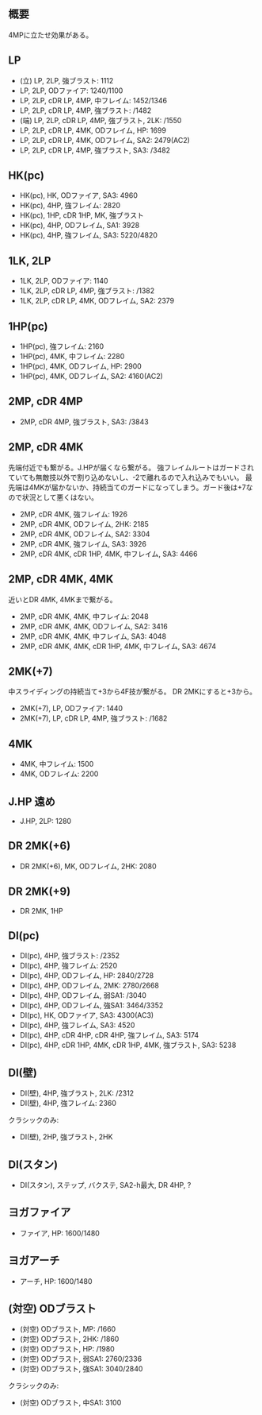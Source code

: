 ## 概要

4MPに立たせ効果がある。

## LP

- (立) LP, 2LP, 強ブラスト: 1112
- LP, 2LP, ODファイア: 1240/1100
- LP, 2LP, cDR LP, 4MP, 中フレイム: 1452/1346
- LP, 2LP, cDR LP, 4MP, 強ブラスト: /1482
- (端) LP, 2LP, cDR LP, 4MP, 強ブラスト, 2LK: /1550
- LP, 2LP, cDR LP, 4MK, ODフレイム, HP: 1699
- LP, 2LP, cDR LP, 4MK, ODフレイム, SA2: 2479(AC2)
- LP, 2LP, cDR LP, 4MP, 強ブラスト, SA3: /3482

## HK(pc)

- HK(pc), HK, ODファイア, SA3: 4960
- HK(pc), 4HP, 強フレイム: 2820
- HK(pc), 1HP, cDR 1HP, MK, 強ブラスト
- HK(pc), 4HP, ODフレイム, SA1: 3928
- HK(pc), 4HP, 強フレイム, SA3: 5220/4820

## 1LK, 2LP

- 1LK, 2LP, ODファイア: 1140
- 1LK, 2LP, cDR LP, 4MP, 強ブラスト: /1382
- 1LK, 2LP, cDR LP, 4MK, ODフレイム, SA2: 2379

## 1HP(pc)

- 1HP(pc), 強フレイム: 2160
- 1HP(pc), 4MK, 中フレイム: 2280
- 1HP(pc), 4MK, ODフレイム, HP: 2900
- 1HP(pc), 4MK, ODフレイム, SA2: 4160(AC2)

## 2MP, cDR 4MP

- 2MP, cDR 4MP, 強ブラスト, SA3: /3843

## 2MP, cDR 4MK

先端付近でも繋がる。J.HPが届くなら繋がる。
強フレイムルートはガードされていても無敵技以外で割り込めないし、-2で離れるので入れ込みでもいい。
最先端は4MKが届かないか、持続当てのガードになってしまう。ガード後は+7なので状況として悪くはない。

- 2MP, cDR 4MK, 強フレイム: 1926
- 2MP, cDR 4MK, ODフレイム, 2HK: 2185
- 2MP, cDR 4MK, ODフレイム, SA2: 3304
- 2MP, cDR 4MK, 強フレイム, SA3: 3926
- 2MP, cDR 4MK, cDR 1HP, 4MK, 中フレイム, SA3: 4466

## 2MP, cDR 4MK, 4MK

近いとDR 4MK, 4MKまで繋がる。

- 2MP, cDR 4MK, 4MK, 中フレイム: 2048
- 2MP, cDR 4MK, 4MK, ODフレイム, SA2: 3416
- 2MP, cDR 4MK, 4MK, 中フレイム, SA3: 4048
- 2MP, cDR 4MK, 4MK, cDR 1HP, 4MK, 中フレイム, SA3: 4674

## 2MK(+7)

中スライディングの持続当て+3から4F技が繋がる。
DR 2MKにすると+3から。

- 2MK(+7), LP, ODファイア: 1440
- 2MK(+7), LP, cDR LP, 4MP, 強ブラスト: /1682

## 4MK

- 4MK, 中フレイム: 1500
- 4MK, ODフレイム: 2200

## J.HP 遠め

- J.HP, 2LP: 1280

## DR 2MK(+6)

- DR 2MK(+6), MK, ODフレイム, 2HK: 2080

## DR 2MK(+9)

- DR 2MK, 1HP

## DI(pc)

- DI(pc), 4HP, 強ブラスト: /2352
- DI(pc), 4HP, 強フレイム: 2520
- DI(pc), 4HP, ODフレイム, HP: 2840/2728
- DI(pc), 4HP, ODフレイム, 2MK: 2780/2668
- DI(pc), 4HP, ODフレイム, 弱SA1: /3040
- DI(pc), 4HP, ODフレイム, 強SA1: 3464/3352
- DI(pc), HK, ODファイア, SA3: 4300(AC3)
- DI(pc), 4HP, 強フレイム, SA3: 4520
- DI(pc), 4HP, cDR 4HP, cDR 4HP, 強フレイム, SA3: 5174
- DI(pc), 4HP, cDR 1HP, 4MK, cDR 1HP, 4MK, 強ブラスト, SA3: 5238

## DI(壁)

- DI(壁), 4HP, 強ブラスト, 2LK: /2312
- DI(壁), 4HP, 強フレイム: 2360

クラシックのみ:

- DI(壁), 2HP, 強ブラスト, 2HK

## DI(スタン)

- DI(スタン), ステップ, バクステ, SA2-h最大, DR 4HP, ?

## ヨガファイア

- ファイア, HP: 1600/1480

## ヨガアーチ

- アーチ, HP: 1600/1480

## (対空) ODブラスト

- (対空) ODブラスト, MP: /1660
- (対空) ODブラスト, 2HK: /1860
- (対空) ODブラスト, HP: /1980
- (対空) ODブラスト, 弱SA1: 2760/2336
- (対空) ODブラスト, 強SA1: 3040/2840

クラシックのみ:

- (対空) ODブラスト, 中SA1: 3100
